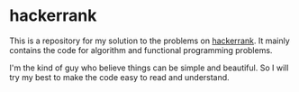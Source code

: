 # hackerrank

This is a repository for my solution to the problems on [hackerrank][1]. 
It mainly contains the code for algorithm and functional programming 
problems.

I'm the kind of guy who believe things can be simple and beautiful. So 
I will try my best to make the code easy to read and understand. 


[1]: https://www.hackerrank.com
